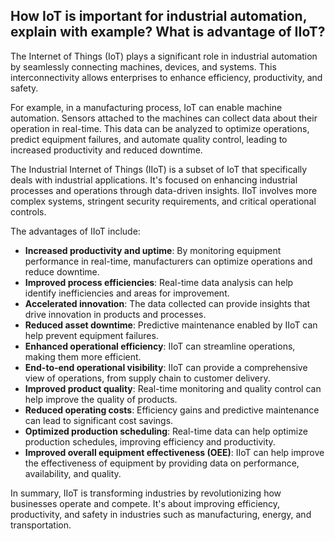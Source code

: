 ## How IoT is important for industrial automation, explain with example? What is advantage of IIoT?
The Internet of Things (IoT) plays a significant role in industrial automation by seamlessly connecting machines, devices, and systems. This interconnectivity allows enterprises to enhance efficiency, productivity, and safety.

For example, in a manufacturing process, IoT can enable machine automation. Sensors attached to the machines can collect data about their operation in real-time. This data can be analyzed to optimize operations, predict equipment failures, and automate quality control, leading to increased productivity and reduced downtime.

The Industrial Internet of Things (IIoT) is a subset of IoT that specifically deals with industrial applications. It's focused on enhancing industrial processes and operations through data-driven insights. IIoT involves more complex systems, stringent security requirements, and critical operational controls.

The advantages of IIoT include:
- **Increased productivity and uptime**: By monitoring equipment performance in real-time, manufacturers can optimize operations and reduce downtime.
- **Improved process efficiencies**: Real-time data analysis can help identify inefficiencies and areas for improvement.
- **Accelerated innovation**: The data collected can provide insights that drive innovation in products and processes.
- **Reduced asset downtime**: Predictive maintenance enabled by IIoT can help prevent equipment failures.
- **Enhanced operational efficiency**: IIoT can streamline operations, making them more efficient.
- **End-to-end operational visibility**: IIoT can provide a comprehensive view of operations, from supply chain to customer delivery.
- **Improved product quality**: Real-time monitoring and quality control can help improve the quality of products.
- **Reduced operating costs**: Efficiency gains and predictive maintenance can lead to significant cost savings.
- **Optimized production scheduling**: Real-time data can help optimize production schedules, improving efficiency and productivity.
- **Improved overall equipment effectiveness (OEE)**: IIoT can help improve the effectiveness of equipment by providing data on performance, availability, and quality.

In summary, IIoT is transforming industries by revolutionizing how businesses operate and compete. It's about improving efficiency, productivity, and safety in industries such as manufacturing, energy, and transportation.

